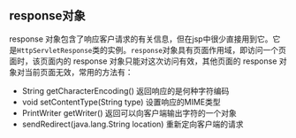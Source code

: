 response对象
------------
response 对象包含了响应客户请求的有关信息，但在jsp中很少直接用到它。它是`HttpServletResponse`类的实例。`response`对象具有页面作用域，即访问一个页面时，该页面内的 response 对象只能对这次访问有效，其他页面的 response 对象对当前页面无效，常用的方法有：

* String getCharacterEncoding() 返回响应的是何种字符编码
* void setContentType(String type) 设置响应的MIME类型
* PrintWriter getWriter() 返回可以向客户端输出字符的一个对象
* sendRedirect(java.lang.String location) 重新定向客户端的请求


